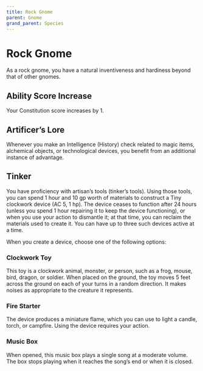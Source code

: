 ```yaml
---
title: Rock Gnome
parent: Gnome
grand_parent: Species
---
```


# Rock Gnome
As a rock gnome, you have a natural inventiveness and hardiness beyond that of other gnomes.

## Ability Score Increase
Your Constitution score increases by 1.

## Artificer’s Lore
Whenever you make an Intelligence (History) check related to magic items, alchemical objects, or technological devices, you benefit from an additional instance of advantage.

## Tinker
You have proficiency with artisan’s tools (tinker’s tools). Using those tools, you can spend 1 hour and 10 gp worth of materials to construct a Tiny clockwork device (AC 5, 1 hp). The device ceases to function after 24 hours (unless you spend 1 hour repairing it to keep the device functioning), or when you use your action to dismantle it; at that time, you can reclaim the materials used to create it. You can have up to three such devices active at a time.

When you create a device, choose one of the following options:

### Clockwork Toy
This toy is a clockwork animal, monster, or person, such as a frog, mouse, bird, dragon, or soldier. When placed on the ground, the toy moves 5 feet across the ground on each of your turns in a random direction. It makes noises as appropriate to the creature it represents.

### Fire Starter
The device produces a miniature flame, which you can use to light a candle, torch, or campfire. Using the device requires your action.

### Music Box
When opened, this music box plays a single song at a moderate volume. The box stops playing when it reaches the song’s end or when it is closed.